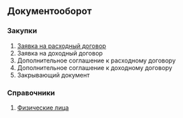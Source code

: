 ## Документооборот

### Закупки

1. [Заявка на расходный договор](Закупки/ЗаявкаНаДоговорРасходная.md)
2. Заявка на доходный договор
3. Дополнительное соглашение к расходному договору
4. Дополнительное соглашение к доходному договору
5. Закрывающий документ

### Справочники

1. [Физические лица](ФизическиеЛица.md)